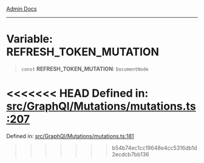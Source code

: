 [Admin Docs](/)

***

# Variable: REFRESH\_TOKEN\_MUTATION

> `const` **REFRESH\_TOKEN\_MUTATION**: `DocumentNode`

<<<<<<< HEAD
Defined in: [src/GraphQl/Mutations/mutations.ts:207](https://github.com/PalisadoesFoundation/talawa-admin/blob/main/src/GraphQl/Mutations/mutations.ts#L207)
=======
Defined in: [src/GraphQl/Mutations/mutations.ts:181](https://github.com/PalisadoesFoundation/talawa-admin/blob/main/src/GraphQl/Mutations/mutations.ts#L181)
>>>>>>> b54b74ec1cc19648e4cc5316db1d2ecdcb7bb136
